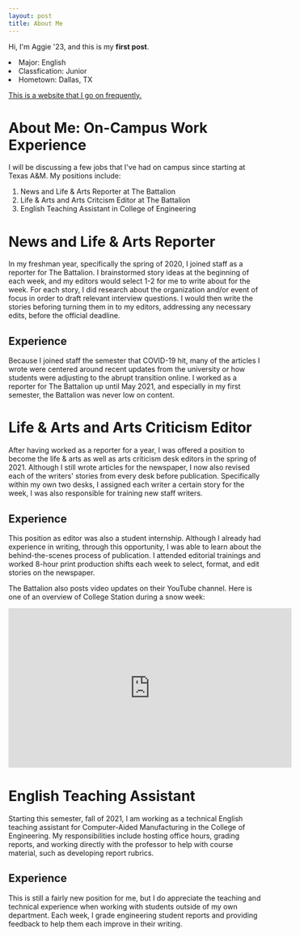 ```yaml
---
layout: post
title: About Me
---
```


Hi, I'm Aggie '23, and this is my **first post**.
<li>Major: English</li>
<li>Classfication: Junior</li>
<li>Hometown: Dallas, TX</li>

[This is a website that I go on frequently.](https://www.geoguessr.com)


# About Me: On-Campus Work Experience

I will be discussing a few jobs that I've had on campus since starting at Texas A&M. My positions include:

1. News and Life & Arts Reporter at The Battalion
2. Life & Arts and Arts Critcism Editor at The Battalion
3. English Teaching Assistant in College of Engineering 

# News and Life & Arts Reporter

In my freshman year, specifically the spring of 2020, I joined staff as a reporter for The Battalion. I brainstormed story ideas at the beginning of each week, and my editors would select 1-2 for me to write about for the week. For each story, I did research about the organization and/or event of focus in order to draft relevant interview questions. I would then write the stories beforing turning them in to my editors, addressing any necessary edits, before the official deadline.

## Experience

Because I joined staff the semester that COVID-19 hit, many of the articles I wrote were centered around recent updates from the university or how students were adjusting to the abrupt transition online. I worked as a reporter for The Battalion up until May 2021, and especially in my first semester, the Battalion was never low on content. 

# Life & Arts and Arts Criticism Editor

After having worked as a reporter for a year, I was offered a position to become the life & arts as well as arts criticism desk editors in the spring of 2021. Although I still wrote articles for the newspaper, I now also revised each of the writers' stories from every desk before publication. Specifically within my own two desks, I assigned each writer a certain story for the week, I was also responsible for training new staff writers.

## Experience

This position as editor was also a student internship. Although I already had experience in writing, through this opportunity, I was able to learn about the behind-the-scenes process of publication. I attended editorial trainings and worked 8-hour print production shifts each week to select, format, and edit stories on the newspaper.

The Battalion also posts video updates on their YouTube channel. Here is one of an overview of College Station during a snow week:

<iframe width="560" height="315" src="https://www.youtube.com/embed/UH-gpyZ2Sfc" title="YouTube video player" frameborder="0" allow="accelerometer; autoplay; clipboard-write; encrypted-media; gyroscope; picture-in-picture" allowfullscreen></iframe>

# English Teaching Assistant

Starting this semester, fall of 2021, I am working as a technical English teaching assistant for Computer-Aided Manufacturing in the College of Engineering. My responsibilities include hosting office hours, grading reports, and working directly with the professor to help with course material, such as developing report rubrics.

## Experience

This is still a fairly new position for me, but I do appreciate the teaching and technical experience when working with students outside of my own department. Each week, I grade engineering student reports and providing feedback to help them each improve in their writing.
